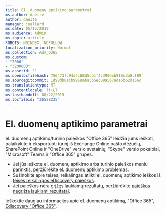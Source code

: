 ```yaml
---
title: El. duomenų aptikimo parametrai
ms.author: daeite
author: daeite
manager: joallard
ms.date: 05/15/2019
ms.audience: Admin
ms.topic: article
ROBOTS: NOINDEX, NOFOLLOW
localization_priority: Normal
ms.collection: Adm_O365
ms.custom:
- "2006"
- "3200003"
ms.assetid: ''
ms.openlocfilehash: 756473fc94a4c68d5cb1f4c390ecb810c3a8cf89
ms.sourcegitcommit: 1d98db8acb9959aba3b5e308a567ade6b62da56c
ms.translationtype: MT
ms.contentlocale: lt-LT
ms.lasthandoff: 08/22/2019
ms.locfileid: "36528235"
---
```

# <a name="ediscovery-settings"></a>El. duomenų aptikimo parametrai

el. duomenų aptikimo/turinio paieškos "Office 365" leidžia jums ieškoti, palaikykite ir eksportuoti turinį iš Exchange Online pašto dėžučių, SharePoint Online ir "OneDrive" verslo svetainių, "Skype" verslo pokalbiai, "Microsoft" Teams ir "Office 365" grupes.

- Jei jūs ieškote el. duomenų aptikimo arba turinio paieškos meniu parinktis, peržiūrėkite [el. duomenų aptikimo problemas](https://docs.microsoft.com/alchemyinsights/ediscovery-issues).
- Sužinokite apie teises, reikalingas atlikti el. duomenų aptikimo ieškos iš [teises reikalingos eDiscovery paieškos](https://docs.microsoft.com/alchemyinsights/permissions-required-for-ediscovery-searches).
- Jei paieškos nėra grįžęs laukiamų rezultatų, peržiūrėkite [paieškos negrįžta laukiami rezultatai](https://docs.microsoft.com/alchemyinsights/search-not-returning-expected-results).

Ieškokite daugiau informacijos apie el. duomenų aptikimą, "Office 365", [Ediscovery "Office 365"](https://docs.microsoft.com/office365/securitycompliance/ediscovery).
